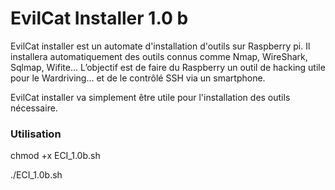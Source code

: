 # EvilCat Installer 1.0 b #

EvilCat installer est un automate d'installation d'outils sur Raspberry pi.
Il installera automatiquement des outils connus comme Nmap, WireShark, Sqlmap, Wifite...
L’objectif est de faire du Raspberry un outil de hacking utile pour le Wardriving... et de le contrôlé SSH via un smartphone.

EvilCat installer va simplement être utile pour l'installation des outils nécessaire.

### Utilisation ###

chmod +x ECI_1.0b.sh

./ECI_1.0b.sh